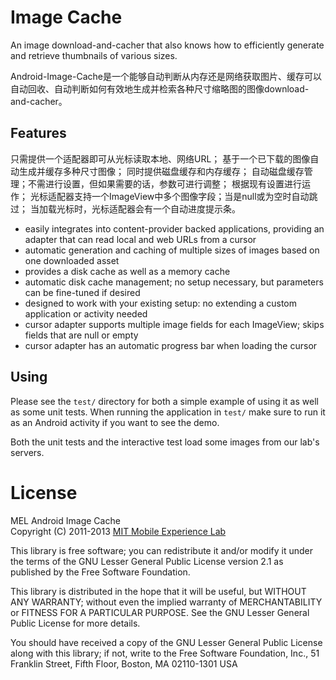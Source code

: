 Image Cache
===========

An image download-and-cacher that also knows how to efficiently generate
and retrieve thumbnails of various sizes.

Android-Image-Cache是一个能够自动判断从内存还是网络获取图片、缓存可以自动回收、自动判断如何有效地生成并检索各种尺寸缩略图的图像download-and-cacher。





Features
--------
只需提供一个适配器即可从光标读取本地、网络URL；
基于一个已下载的图像自动生成并缓存多种尺寸图像；
同时提供磁盘缓存和内存缓存；
自动磁盘缓存管理；不需进行设置，但如果需要的话，参数可进行调整；
根据现有设置进行运作；
光标适配器支持一个ImageView中多个图像字段；当是null或为空时自动跳过；
当加载光标时，光标适配器会有一个自动进度提示条。
* easily integrates into content-provider backed applications, providing an
  adapter that can read local and web URLs from a cursor
* automatic generation and caching of multiple sizes of images based on one
  downloaded asset
* provides a disk cache as well as a memory cache
* automatic disk cache management; no setup necessary, but parameters can be
  fine-tuned if desired
* designed to work with your existing setup: no extending a custom application
  or activity needed
* cursor adapter supports multiple image fields for each ImageView; skips
  fields that are null or empty
* cursor adapter has an automatic progress bar when loading the cursor

Using
-----

Please see the `test/` directory for both a simple example of using it as well as
some unit tests. When running the application in `test/` make sure to run it as
an Android activity if you want to see the demo.

Both the unit tests and the interactive test load some images from our lab's servers.

License
=======

MEL Android Image Cache  
Copyright (C) 2011-2013 [MIT Mobile Experience Lab][mel]

This library is free software; you can redistribute it and/or
modify it under the terms of the GNU Lesser General Public
License version 2.1 as published by the Free Software Foundation.

This library is distributed in the hope that it will be useful,
but WITHOUT ANY WARRANTY; without even the implied warranty of
MERCHANTABILITY or FITNESS FOR A PARTICULAR PURPOSE.  See the GNU
Lesser General Public License for more details.

You should have received a copy of the GNU Lesser General Public
License along with this library; if not, write to the Free Software
Foundation, Inc., 51 Franklin Street, Fifth Floor, Boston, MA  02110-1301  USA

[mel]: http://mobile.mit.edu/
